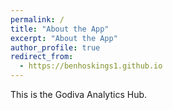```yaml
---
permalink: /
title: "About the App"
excerpt: "About the App"
author_profile: true
redirect_from: 
  - https://benhoskings1.github.io
---
```


This is the Godiva Analytics Hub. 